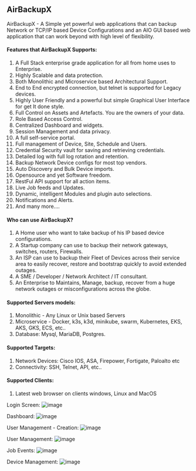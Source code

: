 ## AirBackupX
 
AirBackupX - A Simple yet powerful web applications that can backup Network or TCP/IP based Device Configurations and an AIO GUI based web application that can work beyond with high level of flexibility.


#### Features that AirBackupX Supports:
1.	A Full Stack enterprise grade application for all from home uses to Enterprise.
2.	Highly Scalable and data protection.
3.	Both Monolithic and Microservice based Architectural Support.
4.	End to End encrypted connection, but telnet is supported for Legacy devices.
5.	Highly User Friendly and a powerful but simple Graphical User Interface for get It done style. 
6.	Full Control on Assets and Artefacts. You are the owners of your data. 
7.	Role Based Access Control.
8.	Centralized Dashboard and widgets.
9.	Session Management and data privacy.
10.	A full self-service portal.
11.	Full management of Device, Site, Schedule and Users.
12.	Credential Security vault for saving and retrieving credentials.
13.	Detailed log with full log rotation and retention.
14.	Backup Network Device configs for most top vendors.
15.	Auto Discovery and Bulk Device imports.
16.	Opensource and yet Software freedom. 
17. RestFul API support for all action items.
18. Live Job feeds and Updates.
19. Dynamic, intelligent Modules and plugin auto selections.
20. Notifications and Alerts.
21. And many more....  

#### Who can use AirBackupX?
1. A Home user who want to take backup of his IP based device configurations.
2. A Startup company can use to backup their network gateways, switches, routers, Firewalls.
3. An ISP can use to backup their Fleet of Devices across their service area to easily recover, restore and bootstrap quickly to avoid extended outages.
4. A SME / Developer / Network Architect / IT consultant.
5. An Enterprise to Maintains, Manage, backup, recover from a huge network outages or misconfigurations across the globe.

#### Supported Servers models:
1. Monolithic - Any Linux or Unix based Servers
2. Microservice - Docker, k3s, k3d, minikube, swarm, Kubernetes, EKS, AKS, GKS, ECS, etc..
3. Database: Mysql, MariaDB, Postgres.


#### Supported Targets:
1. Network Devices: Cisco IOS, ASA, Firepower, Fortigate, Paloalto etc 
2. Connectivity: SSH, Telnet, API, etc..

#### Supported Clients:
1. Latest web browser on clients windows, Linux and MacOS


Login Screen:
![image](https://github.com/ramzcode/AirBackupX/assets/76745955/e1205c90-b7a3-4d50-9a92-8c171caa1e41)



Dashboard:
![image](https://github.com/ramzcode/AirBackupX/assets/76745955/2b74e9f2-c088-41b4-89a7-67dcd3e61345)



User Management - Creation:
![image](https://github.com/ramzcode/AirBackupX/assets/76745955/9c755b2a-8800-4620-b3db-27cc100765e8)



User Management:
![image](https://github.com/ramzcode/AirBackupX/assets/76745955/ba9a4e34-e574-4d6c-98e0-2c6035b8dc2a)


Job Events:
![image](https://github.com/ramzcode/AirBackupX/assets/76745955/fd9f2f5d-4aaf-411b-838f-4d389621ad85)



Device Management:
![image](https://github.com/ramzcode/AirBackupX/assets/76745955/5ca27069-d383-4a94-8ee5-40c2b339b47a)


